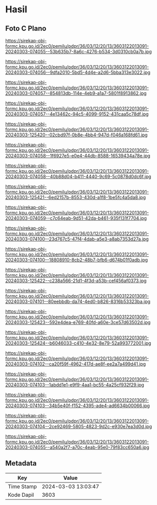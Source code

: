 # Hasil

## Foto C Plano

https://sirekap-obj-formc.kpu.go.id/2ec0/pemilu/pdpr/36/03/12/20/13/3603122013091-20240303-074055--53b635b7-8a6c-4276-b534-3d0310cb0a7b.jpg

https://sirekap-obj-formc.kpu.go.id/2ec0/pemilu/pdpr/36/03/12/20/13/3603122013091-20240303-074056--9dfa2010-5bd5-4d4e-a2d6-5bba313e3022.jpg

https://sirekap-obj-formc.kpu.go.id/2ec0/pemilu/pdpr/36/03/12/20/13/3603122013091-20240303-074057--854813db-114e-4eb9-a1a7-5801f8913862.jpg

https://sirekap-obj-formc.kpu.go.id/2ec0/pemilu/pdpr/36/03/12/20/13/3603122013091-20240303-074057--4e13462c-94c5-4099-9152-431caa5c78df.jpg

https://sirekap-obj-formc.kpu.go.id/2ec0/pemilu/pdpr/36/03/12/20/13/3603122013091-20240303-125420--02cbd97f-0b8e-4bb4-947d-f046a168fd61.jpg

https://sirekap-obj-formc.kpu.go.id/2ec0/pemilu/pdpr/36/03/12/20/13/3603122013091-20240303-074058--1f6927e5-e0e4-44db-8588-16539434a78e.jpg

https://sirekap-obj-formc.kpu.go.id/2ec0/pemilu/pdpr/36/03/12/20/13/3603122013091-20240303-074058--40b88d04-b411-4440-9c69-5c0878d0dc6f.jpg

https://sirekap-obj-formc.kpu.go.id/2ec0/pemilu/pdpr/36/03/12/20/13/3603122013091-20240303-125421--6ed2157b-8553-430d-a1f8-1be5fc4a5da8.jpg

https://sirekap-obj-formc.kpu.go.id/2ec0/pemilu/pdpr/36/03/12/20/13/3603122013091-20240303-074059--c7c64eab-9d51-42da-b461-935f131f7704.jpg

https://sirekap-obj-formc.kpu.go.id/2ec0/pemilu/pdpr/36/03/12/20/13/3603122013091-20240303-074100--23d767c5-47f4-4dab-a5e3-a8ab7353d27a.jpg

https://sirekap-obj-formc.kpu.go.id/2ec0/pemilu/pdpr/36/03/12/20/13/3603122013091-20240303-074100--18808910-8cb2-48b7-bfb6-d674b01f0adb.jpg

https://sirekap-obj-formc.kpu.go.id/2ec0/pemilu/pdpr/36/03/12/20/13/3603122013091-20240303-125422--c238a566-21d1-4f3d-a53b-cef456af0373.jpg

https://sirekap-obj-formc.kpu.go.id/2ec0/pemilu/pdpr/36/03/12/20/13/3603122013091-20240303-074101--80eebbdb-da74-4ed0-b826-8316b53323ba.jpg

https://sirekap-obj-formc.kpu.go.id/2ec0/pemilu/pdpr/36/03/12/20/13/3603122013091-20240303-125423--592e4dea-e769-40fd-a60e-3ce57d63502d.jpg

https://sirekap-obj-formc.kpu.go.id/2ec0/pemilu/pdpr/36/03/12/20/13/3603122013091-20240303-125424--b6046033-c410-4e32-8e79-52a993772001.jpg

https://sirekap-obj-formc.kpu.go.id/2ec0/pemilu/pdpr/36/03/12/20/13/3603122013091-20240303-074102--ca20f59f-4962-417d-ae8f-ee2a7a499d41.jpg

https://sirekap-obj-formc.kpu.go.id/2ec0/pemilu/pdpr/36/03/12/20/13/3603122013091-20240303-074103--1abdd1e1-e9f9-4aa1-bc55-4a25cf932f29.jpg

https://sirekap-obj-formc.kpu.go.id/2ec0/pemilu/pdpr/36/03/12/20/13/3603122013091-20240303-074103--34b5e40f-f152-4395-ade4-ad6634b00066.jpg

https://sirekap-obj-formc.kpu.go.id/2ec0/pemilu/pdpr/36/03/12/20/13/3603122013091-20240303-074104--2ce92469-5805-4823-9d2c-e930e7ea3d0d.jpg

https://sirekap-obj-formc.kpu.go.id/2ec0/pemilu/pdpr/36/03/12/20/13/3603122013091-20240303-074055--a540a2f7-a70c-4eab-95e0-79f83cc650a6.jpg


## Metadata

| Key        | Value               |
| ---------- | ------------------- |
| Time Stamp | 2024-03-03 13:03:47 |
| Kode Dapil | 3603                |



